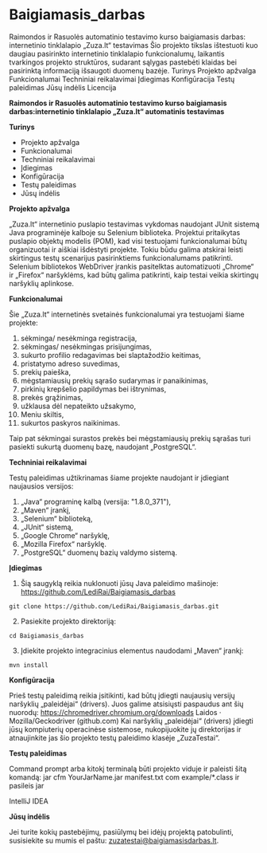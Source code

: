 # Baigiamasis_darbas
Raimondos ir Rasuolės automatinio testavimo kurso baigiamasis darbas:
internetinio tinklalapio „Zuza.lt“ testavimas
Šio projekto tikslas ištestuoti kuo daugiau pasirinkto internetinio tinklalapio
funkcionalumų, laikantis tvarkingos projekto struktūros, sudarant sąlygas pastebėti
klaidas bei pasirinktą informaciją išsaugoti duomenų bazėje.
Turinys
Projekto apžvalga
Funkcionalumai
Techniniai reikalavimai
Įdiegimas
Konfigūracija
Testų paleidimas
Jūsų indėlis
Licencija


**Raimondos ir Rasuolės automatinio testavimo kurso baigiamasis darbas:internetinio tinklalapio „Zuza.lt“ automatinis testavimas**


**Turinys**

- Projekto apžvalga
- Funkcionalumai
- Techniniai reikalavimai
- Įdiegimas
- Konfigūracija
- Testų paleidimas
- Jūsų indėlis


**Projekto apžvalga**

„Zuza.lt“ internetinio puslapio testavimas vykdomas naudojant JUnit sistemą Java programinėje kalboje su Selenium biblioteka. Projektui pritaikytas puslapio objektų modelis (POM), kad visi testuojami funkcionalumai būtų organizuotai ir aiškiai išdėstyti projekte. Tokiu būdu galima atskirai leisti skirtingus testų scenarijus pasirinktiems funkcionalumams patikrinti.
Selenium bibliotekos WebDriver įrankis pasitelktas automatizuoti „Chrome“ ir „Firefox“ naršyklėms, kad būtų galima patikrinti, kaip testai veikia skirtingų naršyklių aplinkose.


**Funkcionalumai**

Šie „Zuza.lt“ internetinės svetainės funkcionalumai yra testuojami šiame projekte:
1. sėkminga/ nesėkminga registracija,
2. sėkmingas/ nesėkmingas prisijungimas,
3. sukurto profilio redagavimas bei slaptažodžio keitimas,
4. pristatymo adreso suvedimas,
5. prekių paieška,
6. mėgstamiausių prekių sąrašo sudarymas ir panaikinimas,
7. pirkinių krepšelio papildymas bei ištrynimas,
8. prekės grąžinimas,
9. užklausa dėl nepateikto užsakymo,
10. Meniu skiltis,
11. sukurtos paskyros naikinimas.

Taip pat sėkmingai surastos prekės bei mėgstamiausių prekių sąrašas turi pasiekti sukurtą duomenų bazę, naudojant „PostgreSQL“.


**Techniniai reikalavimai**

Testų paleidimas užtikrinamas šiame projekte naudojant ir įdiegiant naujausios versijos:
1. „Java“ programinę kalbą (versija: "1.8.0_371"),
2. „Maven“ įrankį,
3. „Selenium“ biblioteką,
4. „JUnit“ sistemą,
5. „Google Chrome“ naršyklę,
6. „Mozilla Firefox“ naršyklę.
7. „PostgreSQL“ duomenų bazių valdymo sistemą.


**Įdiegimas**


1. Šią saugyklą reikia nuklonuoti jūsų Java paleidimo mašinoje:
https://github.com/LediRai/Baigiamasis_darbas


```
git clone https://github.com/LediRai/Baigiamasis_darbas.git
```

2. Pasiekite projekto direktoriją:

```
cd Baigiamasis_darbas
```

3. Įdiekite projekto integracinius elementus naudodami „Maven“ įrankį:

```
mvn install
```


**Konfigūracija**

Prieš testų paleidimą reikia įsitikinti, kad būtų įdiegti naujausių versijų  naršyklių „paleidėjai“ (drivers). Juos galime atsisiųsti paspaudus ant šių nuorodų:
https://chromedriver.chromium.org/downloads
Laidos · Mozilla/Geckodriver (github.com)
Kai naršyklių „paleidėjai“ (drivers) įdiegti jūsų kompiuterių operacinėse sistemose, nukopijuokite jų direktorijas ir atnaujinkite jas šio projekto testų paleidimo klasėje „ZuzaTestai“.


**Testų paleidimas**

Command prompt arba kitokį terminalą būti projekto viduje ir paleisti šitą komandą: jar cfm YourJarName.jar manifest.txt com example/*.class ir pasileis jar

IntelliJ IDEA

**Jūsų indėlis**

Jei turite kokių pastebėjimų, pasiūlymų bei idėjų projektą patobulinti, susisiekite su mumis el paštu: zuzatestai@baigiamasisdarbas.lt.





